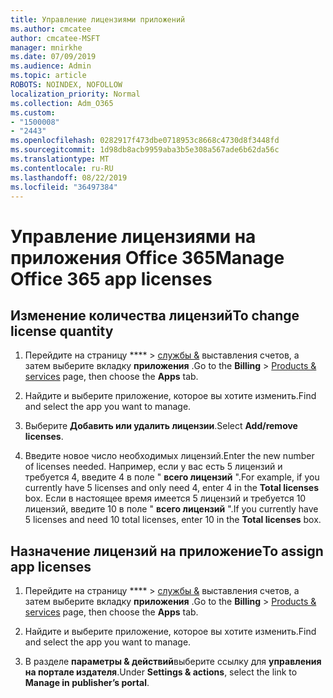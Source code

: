 ```yaml
---
title: Управление лицензиями приложений
ms.author: cmcatee
author: cmcatee-MSFT
manager: mnirkhe
ms.date: 07/09/2019
ms.audience: Admin
ms.topic: article
ROBOTS: NOINDEX, NOFOLLOW
localization_priority: Normal
ms.collection: Adm_O365
ms.custom:
- "1500008"
- "2443"
ms.openlocfilehash: 0282917f473dbe0718953c8668c4730d8f3448fd
ms.sourcegitcommit: 1d98db8acb9959aba3b5e308a567ade6b62da56c
ms.translationtype: MT
ms.contentlocale: ru-RU
ms.lasthandoff: 08/22/2019
ms.locfileid: "36497384"
---
```

# <a name="manage-office-365-app-licenses"></a><span data-ttu-id="d5e7e-102">Управление лицензиями на приложения Office 365</span><span class="sxs-lookup"><span data-stu-id="d5e7e-102">Manage Office 365 app licenses</span></span>

## <a name="to-change-license-quantity"></a><span data-ttu-id="d5e7e-103">Изменение количества лицензий</span><span class="sxs-lookup"><span data-stu-id="d5e7e-103">To change license quantity</span></span>

1. <span data-ttu-id="d5e7e-104">Перейдите на страницу \*\*\*\* > [службы &](https://go.microsoft.com/fwlink/p/?linkid=842054) выставления счетов, а затем выберите вкладку **приложения** .</span><span class="sxs-lookup"><span data-stu-id="d5e7e-104">Go to the **Billing** > [Products & services](https://go.microsoft.com/fwlink/p/?linkid=842054) page, then choose the **Apps** tab.</span></span>

2. <span data-ttu-id="d5e7e-105">Найдите и выберите приложение, которое вы хотите изменить.</span><span class="sxs-lookup"><span data-stu-id="d5e7e-105">Find and select the app you want to manage.</span></span>  

3. <span data-ttu-id="d5e7e-106">Выберите **Добавить или удалить лицензии**.</span><span class="sxs-lookup"><span data-stu-id="d5e7e-106">Select **Add/remove licenses**.</span></span>

4. <span data-ttu-id="d5e7e-107">Введите новое число необходимых лицензий.</span><span class="sxs-lookup"><span data-stu-id="d5e7e-107">Enter the new number of licenses needed.</span></span> <span data-ttu-id="d5e7e-108">Например, если у вас есть 5 лицензий и требуется 4, введите 4 в поле " **всего лицензий** ".</span><span class="sxs-lookup"><span data-stu-id="d5e7e-108">For example, if you currently have 5 licenses and only need 4, enter 4 in the **Total licenses** box.</span></span> <span data-ttu-id="d5e7e-109">Если в настоящее время имеется 5 лицензий и требуется 10 лицензий, введите 10 в поле " **всего лицензий** ".</span><span class="sxs-lookup"><span data-stu-id="d5e7e-109">If you currently have 5 licenses and need 10 total licenses, enter 10 in the **Total licenses** box.</span></span>

## <a name="to-assign-app-licenses"></a><span data-ttu-id="d5e7e-110">Назначение лицензий на приложение</span><span class="sxs-lookup"><span data-stu-id="d5e7e-110">To assign app licenses</span></span>

1. <span data-ttu-id="d5e7e-111">Перейдите на страницу \*\*\*\* > [службы &](https://go.microsoft.com/fwlink/p/?linkid=842054) выставления счетов, а затем выберите вкладку **приложения** .</span><span class="sxs-lookup"><span data-stu-id="d5e7e-111">Go to the **Billing** > [Products & services](https://go.microsoft.com/fwlink/p/?linkid=842054) page, then choose the **Apps** tab.</span></span>

2. <span data-ttu-id="d5e7e-112">Найдите и выберите приложение, которое вы хотите изменить.</span><span class="sxs-lookup"><span data-stu-id="d5e7e-112">Find and select the app you want to manage.</span></span>  

3. <span data-ttu-id="d5e7e-113">В разделе **параметры & действий**выберите ссылку для **управления на портале издателя**.</span><span class="sxs-lookup"><span data-stu-id="d5e7e-113">Under **Settings & actions**, select the link to **Manage in publisher’s portal**.</span></span>
